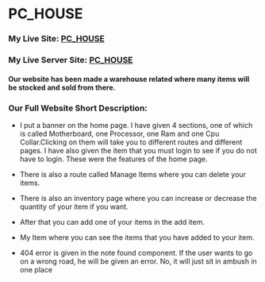 # PC_HOUSE

### My Live Site: [PC_HOUSE](https://pc-house-32c57.web.app/)

### My Live Server Site: [PC_HOUSE](https://rocky-castle-41434.herokuapp.com/)


#### Our website has been made a warehouse related where many items will be stocked and sold from there.

### Our Full Website Short Description:

* I put a banner on the home page. I have given 4 sections, one of which is called Motherboard, one Processor, one Ram and one Cpu Collar.Clicking on them will take you to different routes and different pages. I have also given the item that you must login to see if you do not have to login. These were the features of the home page.
* There is also a route called Manage Items where you can delete your items.
* There is also an inventory page where you can increase or decrease the quantity of your item if you want.

* After that you can add one of your items in the add item.
* My Item where you can see the items that you have added to your item.

* 404 error is given in the note found component. If the user wants to go on a wrong road, he will be given an error. No, it will just sit in ambush in one place



